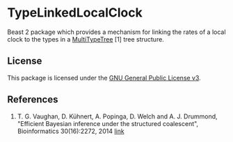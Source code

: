 # TypeLinkedLocalClock


Beast 2 package which provides a mechanism for linking the rates of a local clock to the types in a [MultiTypeTree](http://tgvaughan.github.io/MultiTypeTree) [1] tree structure.




## License

This package is licensed under the [GNU General Public License v3](LICENSE).

## References

1. T. G. Vaughan, D. Kühnert, A. Popinga, D. Welch and A. J. Drummond, "Efficient Bayesian inference under the structured coalescent", Bioinformatics 30(16):2272, 2014 [link](http://dx.doi.org/10.1093/bioinformatics/btu201)